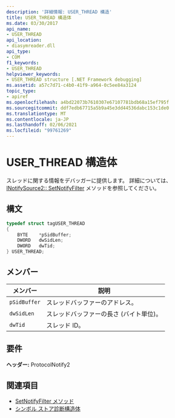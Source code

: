 ```yaml
---
description: '詳細情報: USER_THREAD 構造'
title: USER_THREAD 構造体
ms.date: 03/30/2017
api_name:
- USER_THREAD
api_location:
- diasymreader.dll
api_type:
- COM
f1_keywords:
- USER_THREAD
helpviewer_keywords:
- USER_THREAD structure [.NET Framework debugging]
ms.assetid: a57c7d71-c4b0-41f9-a964-0c5ee84a3124
topic_type:
- apiref
ms.openlocfilehash: a4bd22073b7610307e67107781bdb68a15ef795f
ms.sourcegitcommit: ddf7edb67715a5b9a45e3dd44536dabc153c1de0
ms.translationtype: MT
ms.contentlocale: ja-JP
ms.lasthandoff: 02/06/2021
ms.locfileid: "99761269"
---
```

# <a name="user_thread-structure"></a>USER_THREAD 構造体

スレッドに関する情報をデバッガーに提供します。 詳細については、 [INotifySource2:: SetNotifyFilter](inotifysource2-setnotifyfilter-method.md) メソッドを参照してください。  
  
## <a name="syntax"></a>構文  
  
```cpp  
typedef struct tagUSER_THREAD  
{  
    BYTE    *pSidBuffer;  
    DWORD   dwSidLen;  
    DWORD   dwTid;  
} USER_THREAD;  
```  
  
## <a name="members"></a>メンバー  
  
|メンバー|説明|  
|------------|-----------------|  
|`pSidBuffer`|スレッドバッファーのアドレス。|  
|`dwSidLen`|スレッドバッファーの長さ (バイト単位)。|  
|`dwTid`|スレッド ID。|  
  
## <a name="requirements"></a>要件  

 **ヘッダー:** ProtocolNotify2  
  
## <a name="see-also"></a>関連項目

- [SetNotifyFilter メソッド](inotifysource2-setnotifyfilter-method.md)
- [シンボル ストア診断構造体](diagnostics-symbol-store-structures.md)
